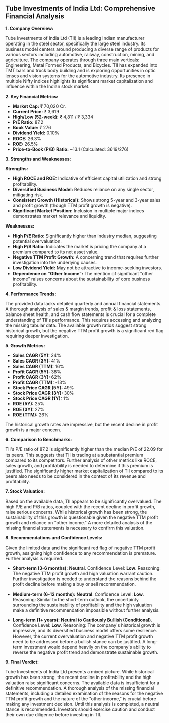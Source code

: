 ## Tube Investments of India Ltd: Comprehensive Financial Analysis

**1. Company Overview:**

Tube Investments of India Ltd (TII) is a leading Indian manufacturer operating in the steel sector, specifically the large steel industry.  Its business model centers around producing a diverse range of products for various sectors including automotive, railway, construction, mining, and agriculture.  The company operates through three main verticals: Engineering, Metal Formed Products, and Bicycles.  TII has expanded into TMT bars and truck body building and is exploring opportunities in optic lenses and vision systems for the automotive industry. Its presence in multiple Nifty indices highlights its significant market capitalization and influence within the Indian stock market.


**2. Key Financial Metrics:**

* **Market Cap:** ₹ 70,020 Cr.
* **Current Price:** ₹ 3,619
* **High/Low (52-week):** ₹ 4,811 / ₹ 3,334
* **P/E Ratio:** 87.2
* **Book Value:** ₹ 276
* **Dividend Yield:** 0.10%
* **ROCE:** 26.3%
* **ROE:** 26.5%
* **Price-to-Book (P/B) Ratio:**  ~13.1 (Calculated: 3619/276)


**3. Strengths and Weaknesses:**

**Strengths:**

* **High ROCE and ROE:**  Indicative of efficient capital utilization and strong profitability.
* **Diversified Business Model:** Reduces reliance on any single sector, mitigating risk.
* **Consistent Growth (Historical):**  Shows strong 5-year and 3-year sales and profit growth (though TTM profit growth is negative).
* **Significant Market Position:** Inclusion in multiple major indices demonstrates market relevance and liquidity.

**Weaknesses:**

* **High P/E Ratio:**  Significantly higher than industry median, suggesting potential overvaluation.
* **High P/B Ratio:**  Indicates the market is pricing the company at a premium compared to its net asset value.
* **Negative TTM Profit Growth:**  A concerning trend that requires further investigation into the underlying causes.
* **Low Dividend Yield:**  May not be attractive to income-seeking investors.
* **Dependence on "Other Income":**  The mention of significant "other income" raises concerns about the sustainability of core business profitability.


**4. Performance Trends:**

The provided data lacks detailed quarterly and annual financial statements.  A thorough analysis of sales & margin trends, profit & loss statements, balance sheet health, and cash flow statements is crucial for a complete understanding of TII's performance.  This requires accessing and analyzing the missing tabular data.  The available growth ratios suggest strong historical growth, but the negative TTM profit growth is a significant red flag requiring deeper investigation.


**5. Growth Metrics:**

* **Sales CAGR (5Y):** 24%
* **Sales CAGR (3Y):** 41%
* **Sales CAGR (TTM):** 16%
* **Profit CAGR (5Y):** 38%
* **Profit CAGR (3Y):** 62%
* **Profit CAGR (TTM):** -13%
* **Stock Price CAGR (5Y):** 49%
* **Stock Price CAGR (3Y):** 30%
* **Stock Price CAGR (1Y):** 1%
* **ROE (5Y):** 25%
* **ROE (3Y):** 27%
* **ROE (TTM):** 26%

The historical growth rates are impressive, but the recent decline in profit growth is a major concern.


**6. Comparison to Benchmarks:**

TII's P/E ratio of 87.2 is significantly higher than the median P/E of 22.09 for its peers.  This suggests that TII is trading at a substantial premium compared to its competitors.  Further analysis of other metrics like ROCE, sales growth, and profitability is needed to determine if this premium is justified.  The significantly higher market capitalization of TII compared to its peers also needs to be considered in the context of its revenue and profitability.


**7. Stock Valuation:**

Based on the available data, TII appears to be significantly overvalued. The high P/E and P/B ratios, coupled with the recent decline in profit growth, raise serious concerns. While historical growth has been strong, the sustainability of this growth is questionable given the negative TTM profit growth and reliance on "other income."  A more detailed analysis of the missing financial statements is necessary to confirm this valuation.


**8. Recommendations and Confidence Levels:**

Given the limited data and the significant red flag of negative TTM profit growth, assigning high confidence to any recommendation is premature.  Further analysis is required.

* **Short-term (3-6 months):**  **Neutral**.  Confidence Level: **Low**.  Reasoning:  The negative TTM profit growth and high valuation warrant caution.  Further investigation is needed to understand the reasons behind the profit decline before making a buy or sell recommendation.

* **Medium-term (6-12 months):**  **Neutral**. Confidence Level: **Low**. Reasoning: Similar to the short-term outlook, the uncertainty surrounding the sustainability of profitability and the high valuation make a definitive recommendation impossible without further analysis.

* **Long-term (1+ years):**  **Neutral to Cautiously Bullish (Conditional)**. Confidence Level: **Low**. Reasoning:  The company's historical growth is impressive, and its diversified business model offers some resilience. However, the current overvaluation and negative TTM profit growth need to be addressed before a bullish stance can be justified.  A long-term investment would depend heavily on the company's ability to reverse the negative profit trend and demonstrate sustainable growth.


**9. Final Verdict:**

Tube Investments of India Ltd presents a mixed picture.  While historical growth has been strong, the recent decline in profitability and the high valuation raise significant concerns.  The available data is insufficient for a definitive recommendation.  A thorough analysis of the missing financial statements, including a detailed examination of the reasons for the negative TTM profit growth and the nature of the "other income," is crucial before making any investment decision.  Until this analysis is completed, a neutral stance is recommended.  Investors should exercise caution and conduct their own due diligence before investing in TII.
